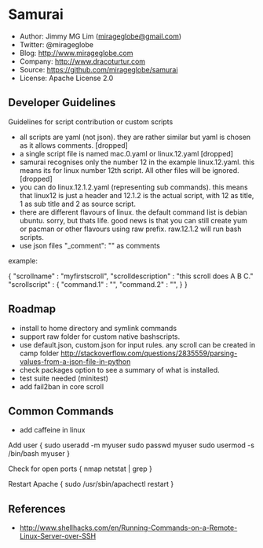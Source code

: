 Samurai
================================================

- Author: Jimmy MG Lim (mirageglobe@gmail.com)
- Twitter: @mirageglobe
- Blog: http://www.mirageglobe.com
- Company: http://www.dracoturtur.com
- Source: https://github.com/mirageglobe/samurai
- License: Apache License 2.0


Developer Guidelines
-----------------------------

Guidelines for script contribution or custom scripts

- all scripts are yaml (not json). they are rather similar but yaml is chosen as it allows comments. [dropped]
- a single script file is named mac.0.yaml or linux.12.yaml [dropped]
- samurai recognises only the number 12 in the example linux.12.yaml. this means its for linux number 12th script. All other files will be ignored. [dropped]
- you can do linux.12.1.2.yaml (representing sub commands). this means that linux12 is just a header and 12.1.2 is the actual script, with 12 as title, 1 as sub title and 2 as source script.
- there are different flavours of linux. the default command list is debian ubuntu. sorry, but thats life. good news is that you can still create yum or pacman or other flavours using raw prefix. raw.12.1.2 will run bash scripts.
- use json files "\_comment": "" as comments

example:

{
  "scrollname" : "myfirstscroll",
  "scrolldescription" : "this scroll does A B C."
  "scrollscript" :
  {
    "command.1" : "",
    "command.2" : "",
  }
}


Roadmap
-----------------------------

- install to home directory and symlink commands
- support raw folder for custom native bashscripts.
- use default.json, custom.json for input rules. any scroll can be created in camp folder http://stackoverflow.com/questions/2835559/parsing-values-from-a-json-file-in-python
- check packages option to see a summary of what is installed.
- test suite needed (minitest)
- add fail2ban in core scroll

Common Commands
-----------------------------
- add caffeine in linux

Add user {
  sudo useradd -m myuser
  sudo passwd myuser
  sudo usermod -s /bin/bash myuser
}

Check for open ports {
  nmap
  netstat | grep
}

Restart Apache {
  sudo /usr/sbin/apachectl restart
}

References
-----------------------------

- http://www.shellhacks.com/en/Running-Commands-on-a-Remote-Linux-Server-over-SSH
